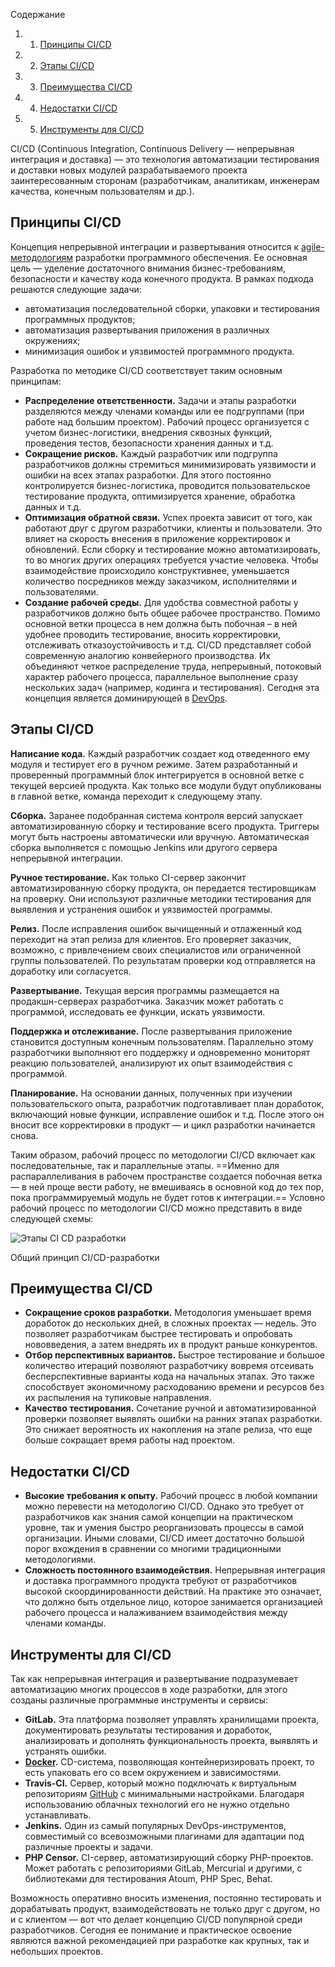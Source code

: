 Содержание

1. 1. [Принципы CI/CD](https://blog.skillfactory.ru/glossary/ci-cd/#принципы-cicd)
2. 2. [Этапы CI/CD](https://blog.skillfactory.ru/glossary/ci-cd/#этапы-cicd)
3. 3. [Преимущества CI/CD](https://blog.skillfactory.ru/glossary/ci-cd/#преимущества-cicd)
4. 4. [Недостатки CI/CD](https://blog.skillfactory.ru/glossary/ci-cd/#недостатки-cicd)
5. 5. [Инструменты для CI/CD](https://blog.skillfactory.ru/glossary/ci-cd/#инструменты-для-cicd)

CI/CD (Continuous Integration, Continuous Delivery — непрерывная интеграция и доставка) — это технология автоматизации тестирования и доставки новых модулей разрабатываемого проекта заинтересованным сторонам (разработчикам, аналитикам, инженерам качества, конечным пользователям и др.).

## Принципы CI/CD

Концепция непрерывной интеграции и развертывания относится к [agile-методологиям](https://blog.skillfactory.ru/glossary/agile/) разработки программного обеспечения. Ее основная цель — уделение достаточного внимания бизнес-требованиям, безопасности и качеству кода конечного продукта. В рамках подхода решаются следующие задачи:

- автоматизация последовательной сборки, упаковки и тестирования программных продуктов;
- автоматизация развертывания приложения в различных окружениях;
- минимизация ошибок и уязвимостей программного продукта.

Разработка по методике CI/CD соответствует таким основным принципам:

- **Распределение ответственности.** Задачи и этапы разработки разделяются между членами команды или ее подгруппами (при работе над большим проектом). Рабочий процесс организуется с учетом бизнес-логистики, внедрения сквозных функций, проведения тестов, безопасности хранения данных и т.д.
- **Сокращение рисков.** Каждый разработчик или подгруппа разработчиков должны стремиться минимизировать уязвимости и ошибки на всех этапах разработки. Для этого постоянно контролируется бизнес-логистика, проводится пользовательское тестирование продукта, оптимизируется хранение, обработка данных и т.д.
- **Оптимизация обратной связи.** Успех проекта зависит от того, как работают друг с другом разработчики, клиенты и пользователи. Это влияет на скорость внесения в приложение корректировок и обновлений. Если сборку и тестирование можно автоматизировать, то во многих других операциях требуется участие человека. Чтобы взаимодействие происходило конструктивнее, уменьшается количество посредников между заказчиком, исполнителями и пользователями.
- **Создание рабочей среды.** Для удобства совместной работы у разработчиков должно быть общее рабочее пространство. Помимо основной ветки процесса в нем должна быть побочная – в ней удобнее проводить тестирование, вносить корректировки, отслеживать отказоустойчивость и т.д.
СI/CD представляет собой современную аналогию конвейерного производства. Их объединяют четкое распределение труда, непрерывный, потоковый характер рабочего процесса, параллельное выполнение сразу нескольких задач (например, кодинга и тестирования). Сегодня эта концепция является доминирующей в [DevOps](https://blog.skillfactory.ru/glossary/devops/).

## Этапы CI/CD

**Написание кода.** Каждый разработчик создает код отведенного ему модуля и тестирует его в ручном режиме. Затем разработанный и проверенный программный блок интегрируется в основной ветке с текущей версией продукта. Как только все модули будут опубликованы в главной ветке, команда переходит к следующему этапу.

**Сборка.** Заранее подобранная система контроля версий запускает автоматизированную сборку и тестирование всего продукта. Триггеры могут быть настроены автоматически или вручную. Автоматическая сборка выполняется с помощью Jenkins или другого сервера непрерывной интеграции.

**Ручное тестирование.** Как только CI-сервер закончит автоматизированную сборку продукта, он передается тестировщикам на проверку. Они используют различные методики тестирования для выявления и устранения ошибок и уязвимостей программы.

**Релиз.** После исправления ошибок вычищенный и отлаженный код переходит на этап релиза для клиентов. Его проверяет заказчик, возможно, с привлечением своих специалистов или ограниченной группы пользователей. По результатам проверки код отправляется на доработку или согласуется.

**Развертывание.** Текущая версия программы размещается на продакшн-серверах разработчика. Заказчик может работать с программой, исследовать ее функции, искать уязвимости.

**Поддержка и отслеживание.** После развертывания приложение становится доступным конечным пользователям. Параллельно этому разработчики выполняют его поддержку и одновременно мониторят реакцию пользователей, анализируют их опыт взаимодействия с программой.

**Планирование.** На основании данных, полученных при изучении пользовательского опыта, разработчик подготавливает план доработок, включающий новые функции, исправление ошибок и т.д. После этого он вносит все корректировки в продукт — и цикл разработки начинается снова.

Таким образом, рабочий процесс по методологии CI/CD включает как последовательные, так и параллельные этапы. ==Именно для распараллеливания в рабочем пространстве создается побочная ветка — в ней проще вести работу, не вмешиваясь в основной код до тех пор, пока программируемый модуль не будет готов к интеграции.== Условно рабочий процесс по методологии CI/CD можно представить в виде следующей схемы:

![Этапы CI CD разработки](https://blog.skillfactory.ru/wp-content/uploads/2023/10/ci-cd.png "Принцип Continuous Integration, Continuous Delivery")

Общий принцип CI/CD-разработки

## Преимущества CI/CD

- **Сокращение сроков разработки.** Методология уменьшает время доработок до нескольких дней, в сложных проектах — недель. Это позволяет разработчикам быстрее тестировать и опробовать нововведения, а затем внедрять их в продукт раньше конкурентов.
- **Отбор перспективных вариантов.** Быстрое тестирование и большое количество итераций позволяют разработчику вовремя отсеивать бесперспективные варианты кода на начальных этапах. Это также способствует экономичному расходованию времени и ресурсов без их распыления на тупиковые направления.
- **Качество тестирования.** Сочетание ручной и автоматизированной проверки позволяет выявлять ошибки на ранних этапах разработки. Это снижает вероятность их накопления на этапе релиза, что еще больше сокращает время работы над проектом.
## Недостатки CI/CD

- **Высокие требования к опыту.** Рабочий процесс в любой компании можно перевести на методологию CI/CD. Однако это требует от разработчиков как знания самой концепции на практическом уровне, так и умения быстро реорганизовать процессы в самой организации. Иными словами, CI/CD имеет достаточно большой порог вхождения в сравнении со многими традиционными методологиями.
- **Сложность постоянного взаимодействия.** Непрерывная интеграция и доставка программного продукта требуют от разработчиков высокой скоординированности действий. На практике это означает, что должно быть отдельное лицо, которое занимается организацией рабочего процесса и налаживанием взаимодействия между членами команды.

## Инструменты для CI/CD

Так как непрерывная интеграция и развертывание подразумевает автоматизацию многих процессов в ходе разработки, для этого созданы различные программные инструменты и сервисы:

- **GitLab.** Эта платформа позволяет управлять хранилищами проекта, документировать результаты тестирования и доработок, анализировать и дополнять функциональность проекта, выявлять и устранять ошибки.
- **[Docker](https://blog.skillfactory.ru/glossary/docker/).** СD-система, позволяющая контейнеризировать проект, то есть упаковать его со всем окружением и зависимостями.
- **Travis-CI.** Сервер, который можно подключать к виртуальным репозиториям [GitHub](https://blog.skillfactory.ru/glossary/github/) с минимальными настройками. Благодаря использованию облачных технологий его не нужно отдельно устанавливать.
- **Jenkins.** Один из самый популярных DevOps-инструментов, совместимый со всевозможными плагинами для адаптации под различные проекты и задачи.
- **PHP Censor.** CI-сервер, автоматизирующий сборку PHP-проектов. Может работать с репозиториями GitLab, Mercurial и другими, с библиотеками для тестирования Atoum, PHP Spec, Behat.

Возможность оперативно вносить изменения, постоянно тестировать и дорабатывать продукт, взаимодействовать не только друг с другом, но и с клиентом — вот что делает концепцию CI/CD популярной среди разработчиков. Сегодня ее понимание и практическое освоение являются важной рекомендацией при разработке как крупных, так и небольших проектов.
